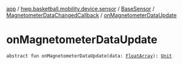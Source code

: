 [app](../../../index.md) / [hwp.basketball.mobility.device.sensor](../../index.md) / [BaseSensor](../index.md) / [MagnetometerDataChangedCallback](index.md) / [onMagnetometerDataUpdate](.)

# onMagnetometerDataUpdate

`abstract fun onMagnetometerDataUpdate(data: `[`FloatArray`](https://kotlinlang.org/api/latest/jvm/stdlib/kotlin/-float-array/index.html)`): `[`Unit`](https://kotlinlang.org/api/latest/jvm/stdlib/kotlin/-unit/index.html)